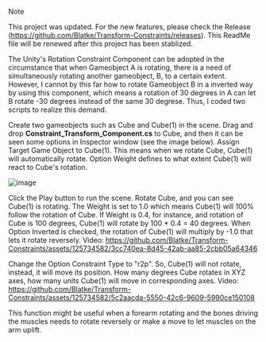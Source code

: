 > [!NOTE]
> This project was updated. For the new features, please check the Release (https://github.com/Blatke/Transform-Constraints/releases).
> This ReadMe file will be renewed after this project has been stablized. 

The Unity's Rotation Constraint Component can be adopted in the circumstance that when Gameobject A is rotating, there is a need of simultaneously rotating another gameobject, B, to a certain extent. However, I cannot by this far how to rotate Gameobject B in a inverted way by using this component, which means a rotation of 30 degrees in A can let B rotate -30 degrees instead of the same 30 degrese.
Thus, I coded two scripts to realize this demand.

Create two gameobjects such as Cube and Cube(1) in the scene. 
Drag and drop **Constraint_Transform_Component.cs** to Cube, and then it can be seen some options in Inspector window (see the image below).
Assign Target Game Object to Cube(1). This means when we rotate Cube, Cube(1) will automatically rotate.
Option Weight defines to what extent Cube(1) will react to Cube's rotation.

![image](https://github.com/Blatke/Transform-Constraints/assets/125734582/96559282-7bb3-4e18-9b14-b99cd8d820a1)


Click the Play button to run the scene.
Rotate Cube, and you can see Cube(1) is rotating. The Weight is set to 1.0 which means Cube(1) will 100% follow the rotation of Cube. If Weight is 0.4, for instance, and rotation of Cube is 100 degrees, Cube(1) will rotate by 100 * 0.4 = 40 degrees.
When Option Inverted is checked, the rotation of Cube(1) will multiply by -1.0 that lets it rotate reversely.
Video: https://github.com/Blatke/Transform-Constraints/assets/125734582/3cc740ea-8d45-42ab-aa85-2cbb05a64346

Change the Option Constraint Type to "r2p". So, Cube(1) will not rotate, instead, it will move its position. How many degrees Cube rotates in XYZ axes, how many units Cube(1) will move in corresponding axes. 
Video: https://github.com/Blatke/Transform-Constraints/assets/125734582/5c2aacda-5550-42c6-9609-5990ce150108

This function might be useful when a forearm rotating and the bones driving the muscles needs to rotate reversely or make a move to let muscles on the arm uplift.
